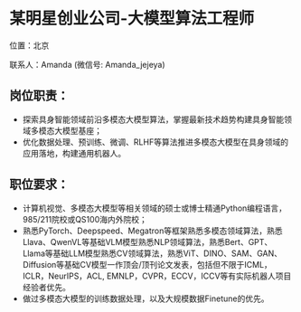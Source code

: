 # 某明星创业公司-大模型算法工程师  

位置：北京

联系人：Amanda (微信号: Amanda_jejeya)

## 岗位职责：
- 探索具身智能领域前沿多模态大模型算法，掌握最新技术趋势构建具身智能领域多模态大模型基座；
- 优化数据处理、预训练、微调、RLHF等算法推进多模态大模型在具身领域的应用落地，构建通用机器人。

## 职位要求：
- 计算机视觉、多模态大模型等相关领域的硕士或博士精通Python编程语言，985/211院校或QS100海内外院校；
- 熟悉PyTorch、Deepspeed、Megatron等框架熟悉多模态领域算法，熟悉Llava、QwenVL等基础VLM模型熟悉NLP领域算法，熟悉Bert、GPT、Llama等基础LLM模型熟悉CV领域算法，熟悉ViT、DINO、SAM、GAN、Diffusion等基础CV模型一作顶会/顶刊论文发表，包括但不限于ICML，ICLR，NeurIPS，ACL, EMNLP，CVPR，ECCV，ICCV等有实际机器人项目经验者优先。
- 做过多模态大模型的训练数据处理，以及大规模数据Finetune的优先。
